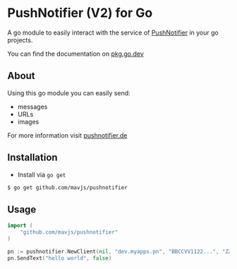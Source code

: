 # PushNotifier (V2) for Go
A go module to easily interact with the service of [PushNotifier](https://pushnotifier.de/) in your go projects.

You can find the documentation on [pkg.go.dev](https://pkg.go.dev/github.com/mavjs/pushnotifier) 

## About
Using this go module you can easily send:
* messages
* URLs
* images

For more information visit [pushnotifier.de](https://pushnotifier.de/)

## Installation
* Install via `go get`
```bash
$ go get github.com/mavjs/pushnotifier
```

## Usage
```go
import (
    "github.com/mavjs/pushnotifier"
)

pn := pushnotifier.NewClient(nil, "dev.myapps.pn", "BBCCVV1122...", "ZZXX11ff...")
pn.SendText("hello world", false)
```
